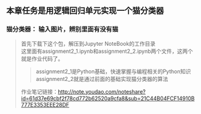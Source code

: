 ## 本章任务是用逻辑回归单元实现一个猫分类器
### 猫分类器： 输入图片，辨别里面有没有猫
> 首先下载下这个包，解压到Jupyter NoteBook的工作目录<br>这里面有assignment2_1.ipynb和assignment2_2.ipynb两个文件，这两个就是作业代码了。
>>assignment2_1是Python基础，快速掌握与编程相关的Python知识<br>assignment2_2就是通过前面的基础实现猫分类器的算法
>
>作业笔记链接：http://note.youdao.com/noteshare?id=61d37e69cbf2f78cd772b62520a9cfa8&sub=21C44B04FCF14910B777E3353EEE28DF
